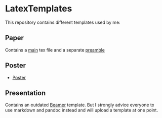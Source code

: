 # LatexTemplates

This repository contains different templates used by me:

## Paper

Contains a [main](paper/paper_main.tex) tex file and a separate [preamble](paper/paper/preamble.tex)

## Poster
- [Poster](templatePoster.tex)

## Presentation

Contains an outdated [Beamer](templatePresentation.tex) template. But I strongly advice everyone to use markdown and pandoc instead and will upload a template at one point.
